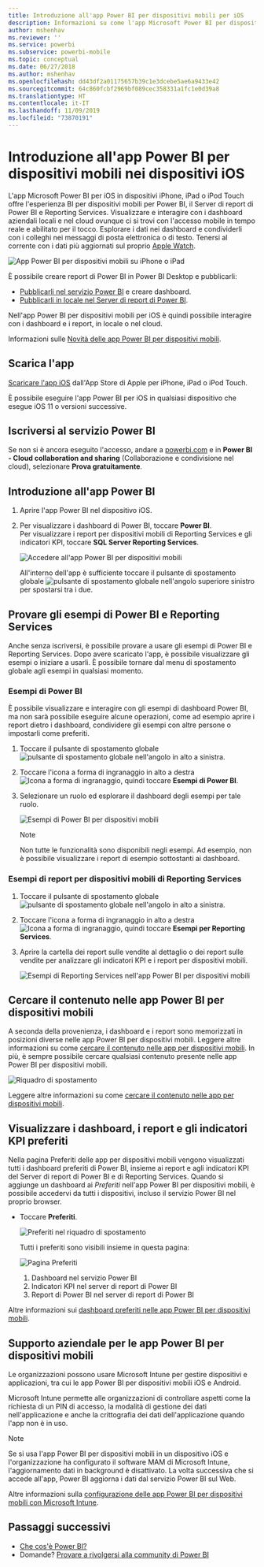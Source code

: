 ```yaml
---
title: Introduzione all'app Power BI per dispositivi mobili per iOS
description: Informazioni su come l'app Microsoft Power BI per dispositivi mobili per iOS consente di accedere in qualsiasi momento a informazioni aziendali in locale e nel cloud.
author: mshenhav
ms.reviewer: ''
ms.service: powerbi
ms.subservice: powerbi-mobile
ms.topic: conceptual
ms.date: 06/27/2018
ms.author: mshenhav
ms.openlocfilehash: dd43df2a01175657b39c1e3dcebe5ae6a9433e42
ms.sourcegitcommit: 64c860fcbf2969bf089cec358331a1fc1e0d39a8
ms.translationtype: HT
ms.contentlocale: it-IT
ms.lasthandoff: 11/09/2019
ms.locfileid: "73870191"
---
```

# <a name="get-started-with-the-power-bi-mobile-app-on-ios-devices"></a>Introduzione all'app Power BI per dispositivi mobili nei dispositivi iOS
L'app Microsoft Power BI per iOS in dispositivi iPhone, iPad o iPod Touch offre l'esperienza BI per dispositivi mobili per Power BI, il Server di report di Power BI e Reporting Services. Visualizzare e interagire con i dashboard aziendali locali e nel cloud ovunque ci si trovi con l'accesso mobile in tempo reale e abilitato per il tocco. Esplorare i dati nei dashboard e condividerli con i colleghi nei messaggi di posta elettronica o di testo. Tenersi al corrente con i dati più aggiornati sul proprio [Apple Watch](mobile-apple-watch.md).  

![App Power BI per dispositivi mobili su iPhone o iPad](./media/mobile-iphone-app-get-started/pbi_ipad_iphonedevices.png)

È possibile creare report di Power BI in Power BI Desktop e pubblicarli:

* [Pubblicarli nel servizio Power BI](../../service-get-started.md) e creare dashboard.
* [Pubblicarli in locale nel Server di report di Power BI](../../report-server/quickstart-create-powerbi-report.md).

Nell'app Power BI per dispositivi mobili per iOS è quindi possibile interagire con i dashboard e i report, in locale o nel cloud.

Informazioni sulle [Novità delle app Power BI per dispositivi mobili](mobile-whats-new-in-the-mobile-apps.md).

## <a name="download-the-app"></a>Scarica l'app
[Scaricare l'app iOS](https://go.microsoft.com/fwlink/?LinkId=522062 "Scaricare l'app iOS") dall'App Store di Apple per iPhone, iPad o iPod Touch.

È possibile eseguire l'app Power BI per iOS in qualsiasi dispositivo che esegue iOS 11 o versioni successive. 

## <a name="sign-up-for-the-power-bi-service"></a>Iscriversi al servizio Power BI
Se non si è ancora eseguito l'accesso, andare a [powerbi.com](https://powerbi.microsoft.com/get-started/) e in **Power BI - Cloud collaboration and sharing** (Collaborazione e condivisione nel cloud), selezionare **Prova gratuitamente**.


## <a name="get-started-with-the-power-bi-app"></a>Introduzione all'app Power BI
1. Aprire l'app Power BI nel dispositivo iOS.
2. Per visualizzare i dashboard di Power BI, toccare **Power BI**.  
   Per visualizzare i report per dispositivi mobili di Reporting Services e gli indicatori KPI, toccare **SQL Server Reporting Services**.
   
   ![Accedere all'app Power BI per dispositivi mobili](./media/mobile-iphone-app-get-started/power-bi-connect-to-login.png)
   
   All'interno dell'app è sufficiente toccare il pulsante di spostamento globale ![pulsante di spostamento globale](./././media/mobile-iphone-app-get-started/power-bi-iphone-global-nav-button.png) nell'angolo superiore sinistro per spostarsi tra i due. 

## <a name="try-the-power-bi-and-reporting-services-samples"></a>Provare gli esempi di Power BI e Reporting Services
Anche senza iscriversi, è possibile provare a usare gli esempi di Power BI e Reporting Services. Dopo avere scaricato l'app, è possibile visualizzare gli esempi o iniziare a usarli. È possibile tornare dal menu di spostamento globale agli esempi in qualsiasi momento.

### <a name="power-bi-samples"></a>Esempi di Power BI
È possibile visualizzare e interagire con gli esempi di dashboard Power BI, ma non sarà possibile eseguire alcune operazioni, come ad esempio aprire i report dietro i dashboard, condividere gli esempi con altre persone o impostarli come preferiti.

1. Toccare il pulsante di spostamento globale ![pulsante di spostamento globale](./././media/mobile-iphone-app-get-started/power-bi-iphone-global-nav-button.png) nell'angolo in alto a sinistra.
2. Toccare l'icona a forma di ingranaggio in alto a destra ![Icona a forma di ingranaggio](././media/mobile-iphone-app-get-started/power-bi-ios-gear-icon.png), quindi toccare **Esempi di Power BI**.
3. Selezionare un ruolo ed esplorare il dashboard degli esempi per tale ruolo.  
   
   ![Esempi di Power BI per dispositivi mobili](./media/mobile-iphone-app-get-started/power-bi-iphone-powerbi-samples.png)
   
   > [!NOTE]
   > Non tutte le funzionalità sono disponibili negli esempi. Ad esempio, non è possibile visualizzare i report di esempio sottostanti ai dashboard. 
   > 
   > 

### <a name="reporting-services-mobile-report-samples"></a>Esempi di report per dispositivi mobili di Reporting Services
1. Toccare il pulsante di spostamento globale ![pulsante di spostamento globale](./././media/mobile-iphone-app-get-started/power-bi-iphone-global-nav-button.png) nell'angolo in alto a sinistra.
2. Toccare l'icona a forma di ingranaggio in alto a destra ![Icona a forma di ingranaggio](././media/mobile-iphone-app-get-started/power-bi-ios-gear-icon.png), quindi toccare **Esempi per Reporting Services**.
3. Aprire la cartella dei report sulle vendite al dettaglio o dei report sulle vendite per analizzare gli indicatori KPI e i report per dispositivi mobili.
   
   ![Esempi di Reporting Services nell'app Power BI per dispositivi mobili](./media/mobile-iphone-app-get-started/power-bi-reporting-services-samples.png)

## <a name="find-your-content-in-the-power-bi-mobile-apps"></a>Cercare il contenuto nelle app Power BI per dispositivi mobili
A seconda della provenienza, i dashboard e i report sono memorizzati in posizioni diverse nelle app Power BI per dispositivi mobili. Leggere altre informazioni su come [cercare il contenuto nelle app per dispositivi mobili](mobile-apps-quickstart-view-dashboard-report.md). In più, è sempre possibile cercare qualsiasi contenuto presente nelle app Power BI per dispositivi mobili. 

![Riquadro di spostamento](./media/mobile-iphone-app-get-started/power-bi-iphone-left-nav.png)

Leggere altre informazioni su come [cercare il contenuto nelle app per dispositivi mobili](mobile-apps-quickstart-view-dashboard-report.md).

## <a name="view-your-favorite-dashboards-kpis-and-reports"></a>Visualizzare i dashboard, i report e gli indicatori KPI preferiti
Nella pagina Preferiti delle app per dispositivi mobili vengono visualizzati tutti i dashboard preferiti di Power BI, insieme ai report e agli indicatori KPI del Server di report di Power BI e di Reporting Services. Quando si aggiunge un dashboard ai *Preferiti* nell'app Power BI per dispositivi mobili, è possibile accedervi da tutti i dispositivi, incluso il servizio Power BI nel proprio browser. 

* Toccare **Preferiti**.
  
   ![Preferiti nel riquadro di spostamento](./media/mobile-iphone-app-get-started/power-bi-iphone-favorites-nav.png)
  
   Tutti i preferiti sono visibili insieme in questa pagina:
  
   ![Pagina Preferiti](./media/mobile-iphone-app-get-started/power-bi-iphone-faves-report-server-number-callouts.png)
  
  1. Dashboard nel servizio Power BI
  2. Indicatori KPI nel server di report di Power BI
  3. Report di Power BI nel server di report di Power BI

Altre informazioni sui [dashboard preferiti nelle app Power BI per dispositivi mobili](mobile-apps-favorites.md).

## <a name="enterprise-support-for-the-power-bi-mobile-apps"></a>Supporto aziendale per le app Power BI per dispositivi mobili
Le organizzazioni possono usare Microsoft Intune per gestire dispositivi e applicazioni, tra cui le app Power BI per dispositivi mobili iOS e Android.

Microsoft Intune permette alle organizzazioni di controllare aspetti come la richiesta di un PIN di accesso, la modalità di gestione dei dati nell'applicazione e anche la crittografia dei dati dell'applicazione quando l'app non è in uso.

> [!NOTE]
> Se si usa l'app Power BI per dispositivi mobili in un dispositivo iOS e l'organizzazione ha configurato il software MAM di Microsoft Intune, l'aggiornamento dati in background è disattivato. La volta successiva che si accede all'app, Power BI aggiorna i dati dal servizio Power BI sul Web.
> 

Altre informazioni sulla [configurazione delle app Power BI per dispositivi mobili con Microsoft Intune](../../service-admin-mobile-intune.md). 

## <a name="next-steps"></a>Passaggi successivi

* [Che cos'è Power BI?](../../fundamentals/power-bi-overview.md)
* Domande? [Provare a rivolgersi alla community di Power BI](https://community.powerbi.com/)


